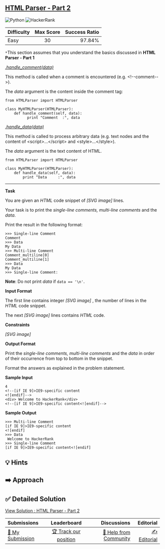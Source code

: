 ## [HTML Parser - Part 2](https://www.hackerrank.com/challenges/html-parser-part-2)

![Python](https://img.shields.io/badge/python-3670A0?style=for-the-badge&logo=python&logoColor=ffdd54) ![HackerRank](https://img.shields.io/badge/-Hackerrank-2EC866?style=for-the-badge&logo=HackerRank&logoColor=white)

| Difficulty | Max Score | Success Ratio |
|:-----------|:------------:|------------:|
| Easy       | 30      | 97.84%        |

`*`This section assumes that you understand the basics discussed in **HTML Parser \- Part 1**


[*.handle\_comment(data)*](https://docs.python.org/2/library/htmlparser.html#HTMLParser.HTMLParser.handle_comment)   

This method is called when a comment is encountered (e.g. \<!\-\-comment\-\-\>).   

The *data* argument is the content inside the comment tag:



```
from HTMLParser import HTMLParser

class MyHTMLParser(HTMLParser):
    def handle_comment(self, data):
          print "Comment  :", data

```

  



[*.handle\_data(data)*](https://docs.python.org/2/library/htmlparser.html#HTMLParser.HTMLParser.handle_data)   

This method is called to process arbitrary data (e.g. text nodes and the content of \<script\>...\</script\> and \<style\>...\</style\>).   

The *data* argument is the text content of HTML.



```
from HTMLParser import HTMLParser

class MyHTMLParser(HTMLParser):
    def handle_data(self, data):
        print "Data     :", data

```



---


**Task**


You are given an *HTML* code snippet of  *[SVG image]*  lines.   

Your task is to print the *single\-line comments, multi\-line comments* and the *data*. 


Print the result in the following format:



```
>>> Single-line Comment  
Comment
>>> Data                 
My Data
>>> Multi-line Comment  
Comment_multiline[0]
Comment_multiline[1]
>>> Data
My Data
>>> Single-line Comment:  

```

**Note**: Do not print *data* if `data == '\n'`. 

**Input Format**

The first line contains integer  *[SVG image]* , the number of lines in the *HTML* code snippet.  

The next  *[SVG image]*  lines contains *HTML* code.


**Constraints**


 *[SVG image]* 

**Output Format**

Print the *single\-line comments, multi\-line comments* and the *data* in order of their occurrence from top to bottom in the snippet.  



Format the answers as explained in the problem statement.

**Sample Input**


```
4
<!--[if IE 9]>IE9-specific content
<![endif]-->
<div> Welcome to HackerRank</div>
<!--[if IE 9]>IE9-specific content<![endif]-->

```
**Sample Output**


```
>>> Multi-line Comment
[if IE 9]>IE9-specific content
<![endif]
>>> Data
 Welcome to HackerRank
>>> Single-line Comment
[if IE 9]>IE9-specific content<![endif]

```

## 💡 Hints 

## ➡️ Approach 

## ✅ Detailed Solution
[View Solution : HTML Parser - Part 2](./html_parser__part_2.py)

| Submissions | Leaderboard| Discussions | Editorial |
|:-----------|:------------:|------------:|------------:|
| [📝 My Submission](https://www.hackerrank.com/challenges/html-parser-part-2/submissions) | [🏆 Track our position](https://www.hackerrank.com/challenges/html-parser-part-2/leaderboard) | [🤔 Help from Community](https://www.hackerrank.com/challenges/html-parser-part-2/forum) | [✍️ Editorial](https://www.hackerrank.com/challenges/html-parser-part-2/editorial) |

